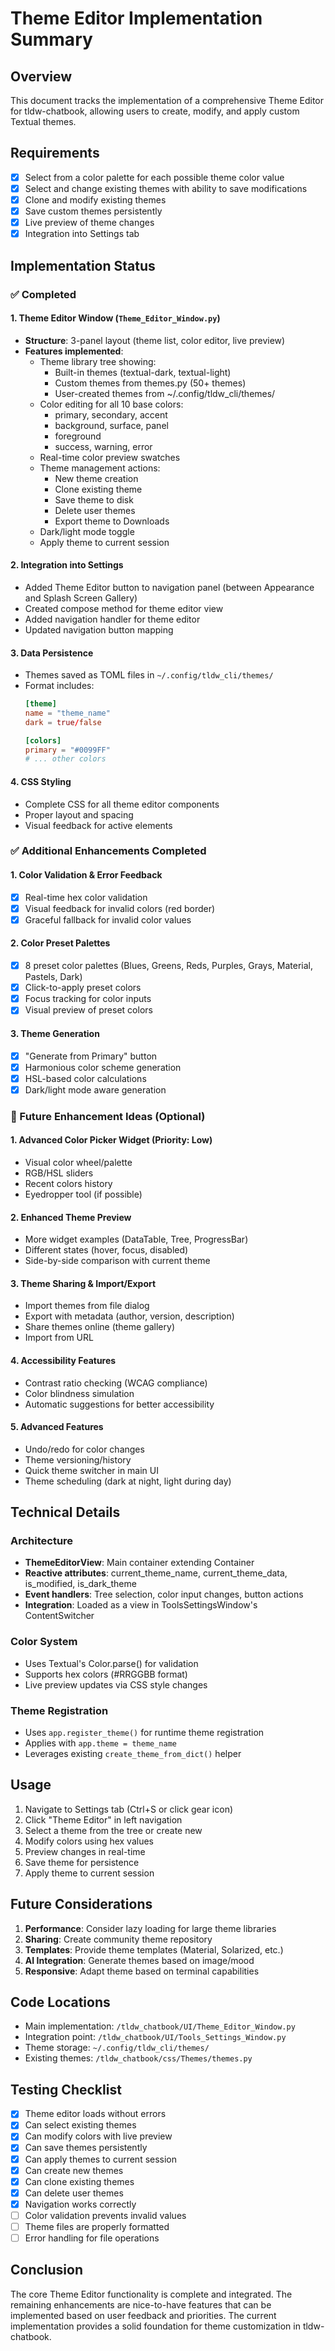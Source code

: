 # Theme Editor Implementation Summary

## Overview
This document tracks the implementation of a comprehensive Theme Editor for tldw-chatbook, allowing users to create, modify, and apply custom Textual themes.

## Requirements
- [x] Select from a color palette for each possible theme color value
- [x] Select and change existing themes with ability to save modifications
- [x] Clone and modify existing themes
- [x] Save custom themes persistently
- [x] Live preview of theme changes
- [x] Integration into Settings tab

## Implementation Status

### ✅ Completed

#### 1. Theme Editor Window (`Theme_Editor_Window.py`)
- **Structure**: 3-panel layout (theme list, color editor, live preview)
- **Features implemented**:
  - Theme library tree showing:
    - Built-in themes (textual-dark, textual-light)
    - Custom themes from themes.py (50+ themes)
    - User-created themes from ~/.config/tldw_cli/themes/
  - Color editing for all 10 base colors:
    - primary, secondary, accent
    - background, surface, panel
    - foreground
    - success, warning, error
  - Real-time color preview swatches
  - Theme management actions:
    - New theme creation
    - Clone existing theme
    - Save theme to disk
    - Delete user themes
    - Export theme to Downloads
  - Dark/light mode toggle
  - Apply theme to current session

#### 2. Integration into Settings
- Added Theme Editor button to navigation panel (between Appearance and Splash Screen Gallery)
- Created compose method for theme editor view
- Added navigation handler for theme editor
- Updated navigation button mapping

#### 3. Data Persistence
- Themes saved as TOML files in `~/.config/tldw_cli/themes/`
- Format includes:
  ```toml
  [theme]
  name = "theme_name"
  dark = true/false
  
  [colors]
  primary = "#0099FF"
  # ... other colors
  ```

#### 4. CSS Styling
- Complete CSS for all theme editor components
- Proper layout and spacing
- Visual feedback for active elements

### ✅ Additional Enhancements Completed

#### 1. Color Validation & Error Feedback
- [x] Real-time hex color validation
- [x] Visual feedback for invalid colors (red border)
- [x] Graceful fallback for invalid color values

#### 2. Color Preset Palettes
- [x] 8 preset color palettes (Blues, Greens, Reds, Purples, Grays, Material, Pastels, Dark)
- [x] Click-to-apply preset colors
- [x] Focus tracking for color inputs
- [x] Visual preview of preset colors

#### 3. Theme Generation
- [x] "Generate from Primary" button
- [x] Harmonious color scheme generation
- [x] HSL-based color calculations
- [x] Dark/light mode aware generation

### 🔮 Future Enhancement Ideas (Optional)

#### 1. Advanced Color Picker Widget (Priority: Low)
- Visual color wheel/palette
- RGB/HSL sliders
- Recent colors history
- Eyedropper tool (if possible)

#### 2. Enhanced Theme Preview
- More widget examples (DataTable, Tree, ProgressBar)
- Different states (hover, focus, disabled)
- Side-by-side comparison with current theme

#### 3. Theme Sharing & Import/Export
- Import themes from file dialog
- Export with metadata (author, version, description)
- Share themes online (theme gallery)
- Import from URL

#### 4. Accessibility Features
- Contrast ratio checking (WCAG compliance)
- Color blindness simulation
- Automatic suggestions for better accessibility

#### 5. Advanced Features
- Undo/redo for color changes
- Theme versioning/history
- Quick theme switcher in main UI
- Theme scheduling (dark at night, light during day)

## Technical Details

### Architecture
- **ThemeEditorView**: Main container extending Container
- **Reactive attributes**: current_theme_name, current_theme_data, is_modified, is_dark_theme
- **Event handlers**: Tree selection, color input changes, button actions
- **Integration**: Loaded as a view in ToolsSettingsWindow's ContentSwitcher

### Color System
- Uses Textual's Color.parse() for validation
- Supports hex colors (#RRGGBB format)
- Live preview updates via CSS style changes

### Theme Registration
- Uses `app.register_theme()` for runtime theme registration
- Applies with `app.theme = theme_name`
- Leverages existing `create_theme_from_dict()` helper

## Usage

1. Navigate to Settings tab (Ctrl+S or click gear icon)
2. Click "Theme Editor" in left navigation
3. Select a theme from the tree or create new
4. Modify colors using hex values
5. Preview changes in real-time
6. Save theme for persistence
7. Apply theme to current session

## Future Considerations

1. **Performance**: Consider lazy loading for large theme libraries
2. **Sharing**: Create community theme repository
3. **Templates**: Provide theme templates (Material, Solarized, etc.)
4. **AI Integration**: Generate themes based on image/mood
5. **Responsive**: Adapt theme based on terminal capabilities

## Code Locations

- Main implementation: `/tldw_chatbook/UI/Theme_Editor_Window.py`
- Integration point: `/tldw_chatbook/UI/Tools_Settings_Window.py`
- Theme storage: `~/.config/tldw_cli/themes/`
- Existing themes: `/tldw_chatbook/css/Themes/themes.py`

## Testing Checklist

- [x] Theme editor loads without errors
- [x] Can select existing themes
- [x] Can modify colors with live preview
- [x] Can save themes persistently
- [x] Can apply themes to current session
- [x] Can create new themes
- [x] Can clone existing themes
- [x] Can delete user themes
- [x] Navigation works correctly
- [ ] Color validation prevents invalid values
- [ ] Theme files are properly formatted
- [ ] Error handling for file operations

## Conclusion

The core Theme Editor functionality is complete and integrated. The remaining enhancements are nice-to-have features that can be implemented based on user feedback and priorities. The current implementation provides a solid foundation for theme customization in tldw-chatbook.